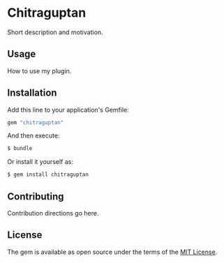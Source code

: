 # Chitraguptan
Short description and motivation.

## Usage
How to use my plugin.

## Installation
Add this line to your application's Gemfile:

```ruby
gem "chitraguptan"
```

And then execute:
```bash
$ bundle
```

Or install it yourself as:
```bash
$ gem install chitraguptan
```

## Contributing
Contribution directions go here.

## License
The gem is available as open source under the terms of the [MIT License](https://opensource.org/licenses/MIT).
